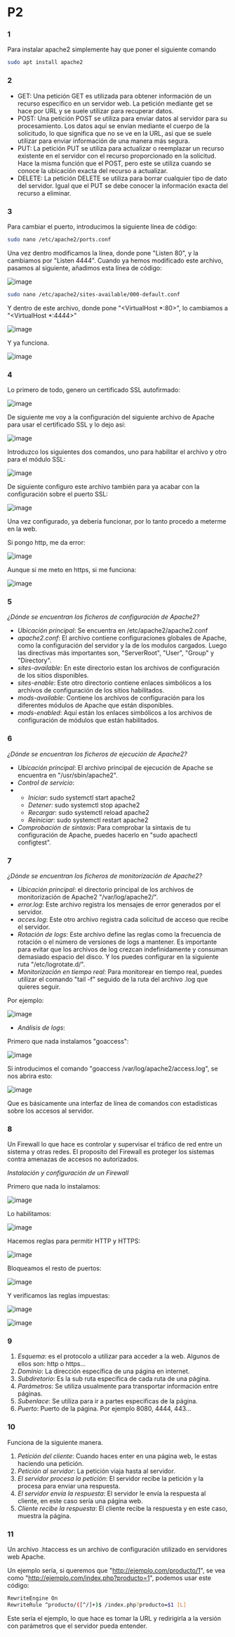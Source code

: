 # P2

### 1

Para instalar apache2 simplemente hay que poner el siguiente comando

```sh
sudo apt install apache2
```

### 2

- GET: Una petición GET es utilizada para obtener información de un recurso específico en un servidor web. La petición mediante get se hace por URL y se suele utilizar para recuperar datos.
- POST: Una petición POST se utiliza para enviar datos al servidor para su procesamiento. Los datos aquí se envían mediante el cuerpo de la solicitudo, lo que significa que no se ve en la URL, así que se suele utilizar para enviar información de una manera más segura.
- PUT: La petición PUT se utiliza para actualizar o reemplazar un recurso existente en el servidor con el recurso proporcionado en la solicitud. Hace la misma función que el POST, pero este se utiliza cuando se conoce la ubicación exacta del recurso a actualizar.
- DELETE: La petición DELETE se utiliza para borrar cualquier tipo de dato del servidor. Igual que el PUT se debe conocer la información exacta del recurso a eliminar.


### 3

Para cambiar el puerto, introducimos la siguiente línea de código:

```sh
sudo nano /etc/apache2/ports.conf
```

Una vez dentro modificamos la línea, donde pone "Listen 80", y la cambiamos por "Listen 4444".
Cuando ya hemos modificado este archivo, pasamos al siguiente, añadimos esta línea de código:

![image](https://github.com/macacojon/despliegue-de-aplicaciones-web/assets/144774960/4dfea1ad-f08a-4138-82d3-f180c58a3fcb)


```sh
sudo nano /etc/apache2/sites-available/000-default.conf
```

Y dentro de este archivo, donde pone "<VirtualHost *:80>", lo cambiamos a "<VirtualHost *:4444>"

![image](https://github.com/macacojon/despliegue-de-aplicaciones-web/assets/144774960/22e36526-0e5a-4f10-8d49-f9522f88a3c7)

Y ya funciona.

![image](https://github.com/macacojon/despliegue-de-aplicaciones-web/assets/144774960/2ba4746a-e01f-4c6b-8beb-74fbe1339ab2)


### 4

Lo primero de todo, genero un certificado SSL autofirmado:

![image](https://github.com/macacojon/despliegue-de-aplicaciones-web/assets/144774960/ea326880-adf8-4188-8100-6435d91eb29a)

De siguiente me voy a la configuración del siguiente archivo de Apache para usar el certificado SSL y lo dejo así:

![image](https://github.com/macacojon/despliegue-de-aplicaciones-web/assets/144774960/e345bc94-8acb-40f7-ac21-f74c8973ea9a)

Introduzco los siguientes dos comandos, uno para habilitar el archivo y otro para el módulo SSL:

![image](https://github.com/macacojon/despliegue-de-aplicaciones-web/assets/144774960/74f6457c-1eb8-486e-8ea5-7122d27a9451)

De siguiente configuro este archivo también para ya acabar con la configuración sobre el puerto SSL:

![image](https://github.com/macacojon/despliegue-de-aplicaciones-web/assets/144774960/cf2e213e-f576-4d04-86e3-8442d6b44fee)

Una vez configurado, ya debería funcionar, por lo tanto procedo a meterme en la web.

Si pongo http, me da error:

![image](https://github.com/macacojon/despliegue-de-aplicaciones-web/assets/144774960/b3c45279-0f04-4bac-acf4-aef5bc8081d1)

Aunque si me meto en https, si me funciona:

![image](https://github.com/macacojon/despliegue-de-aplicaciones-web/assets/144774960/033275ba-e931-44a1-935b-d8f8ad7afdf1)


### 5

*¿Dónde se encuentran los ficheros de configuración de Apache2?* 

- *Ubicación principal*: Se encuentra en /etc/apache2/apache2.conf
- *apache2.conf*: El archivo contiene configuraciones globales de Apache, como la configuración del servidor y la de los modulos cargados. Luego las directivas más importantes son, "ServerRoot", "User", "Group" y "Directory".
- *sites-available*: En este directorio estan los archivos de configuración de los sitios disponibles.
- *sites-enable*: Este otro directorio contiene enlaces simbólicos a los archivos de configuración de los sitios habilitados.
- *mods-available*: Contiene los archivos de configuración para los diferentes módulos de Apache que están disponibles.
- *mods-enabled*: Aquí están los enlaces simbólicos a los archivos de configuración de módulos que están habilitados.

### 6

*¿Dónde se encuentran los ficheros de ejecución de Apache2?*

- *Ubicación principal*: El archivo principal de ejecución de Apache se encuentra en "/usr/sbin/apache2".
-  *Control de servicio*:
- - *Iniciar*: sudo systemctl start apache2
  - *Detener*: sudo systemctl stop apache2
  - *Recargar*: sudo systemctl reload apache2
  - *Reiniciar*: sudo systemctl restart apache2
-  *Comprobación de sintaxis*: Para comprobar la sintaxis de tu configuración de Apache, puedes hacerlo en "sudo apachectl configtest".

### 7

 *¿Dónde se encuentran los ficheros de monitorización de Apache2?*

 - *Ubicación principal*: el directorio principal de los archivos de monitorización de Apache2 "/var/log/apache2/".
 - *error.log*: Este archivo registra los mensajes de error generados por el servidor.
 - *acces.log*: Este otro archivo registra cada solicitud de acceso que recibe el servidor.
 - *Rotación de logs*: Este archivo define las reglas como la frecuencia de rotación o el número de versiones de logs a mantener. Es importante para evitar que los archivos de log crezcan indefinidamente y consuman demasiado espacio del disco. Y los puedes configurar en la siguiente ruta "/etc/logrotate.d/".
 - *Monitorización en tiempo real*: Para monitorear en tiempo real, puedes utilizar el comando "tail -f" seguido de la ruta del archivo .log que quieres seguir.

Por ejemplo:

![image](https://github.com/macacojon/despliegue-de-aplicaciones-web/assets/144774960/b8d2d6cd-b7f8-4fee-8f4b-7c90f0a58e47)


 - *Análisis de logs*:

Primero que nada instalamos "goaccess":

![image](https://github.com/macacojon/despliegue-de-aplicaciones-web/assets/144774960/9ebc369e-af57-4ff4-acdf-bf559a51a61b)

Si introducimos el comando "goaccess /var/log/apache2/access.log", se nos abrira esto:

![image](https://github.com/macacojon/despliegue-de-aplicaciones-web/assets/144774960/3655c109-d59f-4ff2-9e12-88a0c1bf9e49)

Que es básicamente una interfaz de línea de comandos con estadísticas sobre los accesos al servidor.

### 8

Un Firewall lo que hace es controlar y supervisar el tráfico de red entre un sistema y otras redes. El proposito del Firewall es proteger los sistemas contra amenazas de accesos no autorizados.

*Instalación y configuración de un Firewall*

Primero que nada lo instalamos:

![image](https://github.com/macacojon/despliegue-de-aplicaciones-web/assets/144774960/f5d6821b-56b4-4b6f-8249-a6b9a5fa3d4c)

Lo habilitamos:

![image](https://github.com/macacojon/despliegue-de-aplicaciones-web/assets/144774960/aa9b41f1-cfc0-450e-ae27-5f911a823d9d)

Hacemos reglas para permitir HTTP y HTTPS:

![image](https://github.com/macacojon/despliegue-de-aplicaciones-web/assets/144774960/f678292a-4799-43cf-928e-d9010042a002)

Bloqueamos el resto de puertos:

![image](https://github.com/macacojon/despliegue-de-aplicaciones-web/assets/144774960/7cfda92b-22a5-4624-9107-97960dcd8e95)

Y verificamos las reglas impuestas:

![image](https://github.com/macacojon/despliegue-de-aplicaciones-web/assets/144774960/c655173c-b3f1-47fa-af46-e6a66719f2cd)

![image](https://github.com/macacojon/despliegue-de-aplicaciones-web/assets/144774960/c3bc8ecb-b487-4e7a-960a-db63782dbaf6)


### 9

1. *Esquema*: es el protocolo a utilizar para acceder a la web. Algunos de ellos son: http o https...
2. *Dominio*: La dirección específica de una página en internet.
3. *Subdiretorio*: Es la sub ruta especifica de cada ruta de una página. 
4. *Parámetros*: Se utiliza usualmente para transportar información entre páginas.
5. *Subenlace*: Se utiliza para ir a partes especificas de la página.
6. *Puerto*: Puerto de la página. Por ejemplo 8080, 4444, 443...

### 10

Funciona de la siguiente manera.

1. *Petición del cliente*: Cuando haces enter en una página web, le estas haciendo una petición.
2. *Petición al servidor*: La petición viaja hasta al servidor.
3. *El servidor procesa la petición*: El servidor recibe la petición y la procesa para enviar una respuesta.
4. *El servidor envía la respuesta*: El servidor le envía la respuesta al cliente, en este caso sería una página web.
5. *Cliente recibe la respuesta*: El cliente recibe la respuesta y en este caso, muestra la página.

### 11

Un archivo .htaccess es un archivo de configuración utilizado en servidores web Apache.

Un ejemplo sería, si queremos que "http://ejemplo.com/producto/1", se vea como "http://ejemplo.com/index.php?producto=1", podemos usar este código:

```sh
RewriteEngine On
RewriteRule ^producto/([^/]+)$ /index.php?producto=$1 [L]
```

Este sería el ejemplo, lo que hace es tomar la URL y redirigirla a la versión con parámetros que el servidor pueda entender.
